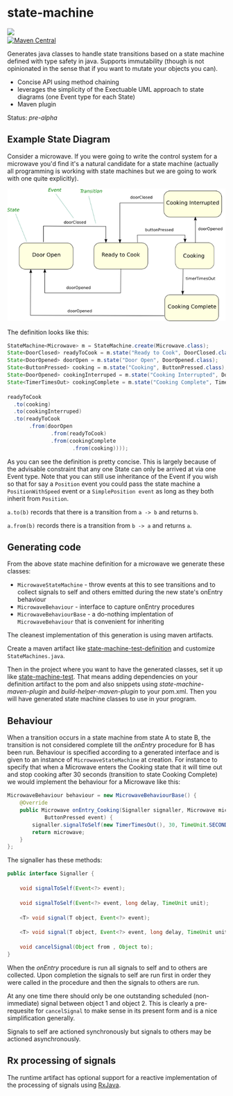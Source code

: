 state-machine
==============
<a href="https://travis-ci.org/davidmoten/state-machine"><img src="https://travis-ci.org/davidmoten/state-machine.svg"/></a><br/>
[![Maven Central](https://maven-badges.herokuapp.com/maven-central/com.github.davidmoten/state-machine/badge.svg?style=flat)](https://maven-badges.herokuapp.com/maven-central/com.github.davidmoten/state-machine)<br/>
<!--[![Dependency Status](https://gemnasium.com/com.github.davidmoten/state-machine.svg)](https://gemnasium.com/com.github.davidmoten/state-machine)-->

Generates java classes to handle state transitions based on a state machine defined with type safety in java. Supports 
immutability (though is not opinionated in the sense that if you want to mutate your objects you can).

* Concise API using method chaining
* leverages the simplicity of the Exectuable UML approach
to state diagrams (one Event type for each State)
* Maven plugin

Status: *pre-alpha*

Example State Diagram
------------------------
Consider a microwave. If you were going to write the control system for a microwave you'd find it's a natural candidate for a state machine (actually all programming is working with state machines but we are going to work with one quite explicitly).

<img src="src/docs/microwave-state-diagram.png?raw=true" />

The definition looks like this:

```java
StateMachine<Microwave> m = StateMachine.create(Microwave.class);
State<DoorClosed> readyToCook = m.state("Ready to Cook", DoorClosed.class);
State<DoorOpened> doorOpen = m.state("Door Open", DoorOpened.class);
State<ButtonPressed> cooking = m.state("Cooking", ButtonPressed.class);
State<DoorOpened> cookingInterruped = m.state("Cooking Interrupted", DoorOpened.class);
State<TimerTimesOut> cookingComplete = m.state("Cooking Complete", TimerTimesOut.class);

readyToCook
  .to(cooking)
  .to(cookingInterruped)
  .to(readyToCook
       .from(doorOpen
              .from(readyToCook)
              .from(cookingComplete
                     .from(cooking))));
```
As you can see the definition is pretty concise. This is largely because of the advisable constraint that any one State can only be arrived at via one Event type. Note that you can still use inheritance of the Event if you wish so that for say a `Position` event you could pass the state machine a `PositionWithSpeed` event or a `SimplePosition event` as long as they both inherit from `Position`.

`a.to(b)` records that there is a transition from `a -> b` and returns `b`.

`a.from(b)` records there is a transition from `b -> a` and returns `a`.  

Generating code
----------------

From the above state machine definition for a microwave we generate these classes:

* `MicrowaveStateMachine` - throw events at this to see transitions and to collect signals to self and others emitted during the new state's onEntry behaviour
* `MicrowaveBehaviour` - interface to capture onEntry procedures
* `MicrowaveBehaviourBase` - a do-nothing implentation of `MicrowaveBehaviour` that is convenient for inheriting

The cleanest implementation of this generation is using maven artifacts.

Create a maven artifact like [state-machine-test-definition](state-machine-test-definition) and customize `StateMachines.java`.

Then in the project where you want to have the generated classes, set it up like [state-machine-test](state-machine-test). That means adding dependencies on your definition artifact to the pom and also snippets using *state-machine-maven-plugin* and *build-helper-maven-plugin* to your pom.xml. Then you will have generated state machine classes to use in your program.

Behaviour
---------------
When a transition occurs in a state machine from state A to state B, the transition is not considered complete till the *onEntry* procedure for B has been run. Behaviour is specified according to a generated interface and is given to an instance of `MicrowaveStateMachine` at creation. For instance to specify that when a Microwave enters the Cooking state that it will time out and stop cooking after 30 seconds (transition to state Cooking Complete) we would implement the behaviour for a Microwave like this:

```java
MicrowaveBehaviour behaviour = new MicrowaveBehaviourBase() {
    @Override
    public Microwave onEntry_Cooking(Signaller signaller, Microwave microwave,
            ButtonPressed event) {
        signaller.signalToSelf(new TimerTimesOut(), 30, TimeUnit.SECONDS);
        return microwave;
    }
};
```

The signaller has these methods:

```java
public interface Signaller {

    void signalToSelf(Event<?> event);
    
    void signalToSelf(Event<?> event, long delay, TimeUnit unit);

	<T> void signal(T object, Event<?> event);
	
	<T> void signal(T object, Event<?> event, long delay, TimeUnit unit);
	
    void cancelSignal(Object from , Object to);
}
```

When the *onEntry* procedure is run all signals to self and to others are collected. Upon completion the signals to self are run first in order they were called in the procedure and then the signals to others are run.

At any one time there should only be one outstanding scheduled (non-immediate) signal between object 1 and object 2. This is clearly a pre-requesite for `cancelSignal` to make sense in its present form and is a nice simplification generally.

Signals to self are actioned synchronously but signals to others may be actioned asynchronously.

Rx processing of signals
-------------------------
The runtime artifact has optional support for a reactive implementation of the processing of signals using [RxJava](https://github.com/ReactiveX/RxJava).




